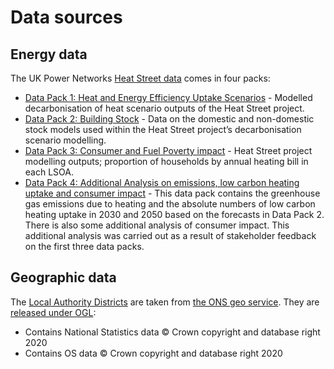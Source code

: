 # Data sources

## Energy data

The UK Power Networks [Heat Street data](https://innovation.ukpowernetworks.co.uk/projects/heat-street-local-system-planning/) comes in four packs:

* [Data Pack 1: Heat and Energy Efficiency Uptake Scenarios](https://innovation.ukpowernetworks.co.uk/wp-content/uploads/2021/03/Heat-Street-data-pack_1_issued.xlsx) - Modelled decarbonisation of heat scenario outputs of the Heat Street project.
* [Data Pack 2: Building Stock](https://innovation.ukpowernetworks.co.uk/wp-content/uploads/2021/03/Heat-Street-data-pack_2_issued.xlsx) - Data on the domestic and non-domestic stock models used within the Heat Street project’s decarbonisation scenario modelling.
* [Data Pack 3: Consumer and Fuel Poverty impact](https://innovation.ukpowernetworks.co.uk/wp-content/uploads/2021/03/Heat-Street-data-pack_3_issued.xlsx) - Heat Street project modelling outputs; proportion of households by annual heating bill in each LSOA.
* [Data Pack 4: Additional Analysis on emissions, low carbon heating uptake and consumer impact](https://innovation.ukpowernetworks.co.uk/wp-content/uploads/2021/05/Heat-Street-data-pack_4_issued.xlsx) - This data pack contains the greenhouse gas emissions due to heating and the absolute numbers of low carbon heating uptake in 2030 and 2050 based on the forecasts in Data Pack 2. There is also some additional analysis of consumer impact. This additional analysis was carried out as a result of stakeholder feedback on the first three data packs.

## Geographic data

The [Local Authority Districts](https://geoportal.statistics.gov.uk/datasets/local-authority-districts-april-2019-boundaries-uk-buc) are taken from [the ONS geo service](https://ons-inspire.esriuk.com/arcgis/rest/services/Administrative_Boundaries/Local_Authority_Districts_April_2019_Boundaries_UK_BUC/MapServer/0/query?where=1%3D1&text=&objectIds=&time=&geometry=&geometryType=esriGeometryEnvelope&inSR=&spatialRel=esriSpatialRelIntersects&relationParam=&outFields=*&returnGeometry=true&returnTrueCurves=false&maxAllowableOffset=&geometryPrecision=5&outSR=&having=&returnIdsOnly=false&returnCountOnly=false&orderByFields=&groupByFieldsForStatistics=&outStatistics=&returnZ=false&returnM=false&gdbVersion=&historicMoment=&returnDistinctValues=false&resultOffset=&resultRecordCount=&queryByDistance=&returnExtentOnly=false&datumTransformation=&parameterValues=&rangeValues=&quantizationParameters=&featureEncoding=esriDefault&f=geojson). They are [released under OGL](https://www.ons.gov.uk/methodology/geography/licences):

* Contains National Statistics data © Crown copyright and database right 2020
* Contains OS data © Crown copyright and database right 2020